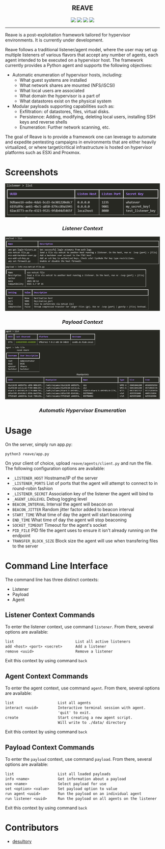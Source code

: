<p align="center">
  <h2 align="center">REAVE</h2>
</p>

<p align="center">
  <img src="https://img.shields.io/badge/Maintained%3F-yes-green.svg">
  <img src="https://img.shields.io/badge/code%20style-black-000000.svg">
  <img src="https://github.com/Psmths/reave/workflows/CodeQL/badge.svg?branch=main">
  <img src="https://img.shields.io/github/license/Psmths/reave.svg">
</p>
<hr>

Reave is a post-exploitation framework tailored for hypervisor environments. It is currently under development. 

Reave follows a traditional listener/agent model, where the user may set up multiple listeners of various flavors that accept any number of agents, each agent intended to be executed on a hypervisor host. The framework currently provides a Python agent and supports the following objectives:

 - Automatic enumeration of hypervisor hosts, including:
   - What guest systems are installed
   - What network shares are mounted (NFS/iSCSI)
   - What local users are associated
   - What domain the hypervisor is a part of
   - What datastores exist on the physical system
 - Modular payloads supporting capabilities such as:
   - Exfiltration: of datastores, files, virtual disks.
   - Persistence: Adding, modifying, deleting local users, installing SSH keys and reverse shells
   - Enumeration: Further network scanning, etc. 

The goal of Reave is to provide a framework one can leverage to automate and expedite pentesting campaigns in environments that are either heavily virtualized, or where target/critical infrastructure is hosted on hypervisor platforms such as ESXi and Proxmox. 

# Screenshots

<p align="center">
  <img src="doc/listener_context.PNG">
</p>
<h3 align="center"><i>Listener Context</i></h3>

<p align="center">
  <img src="doc/payload_context.PNG">
</p>
<h3 align="center"><i>Payload Context</i></h3>

<p align="center">
  <img src="doc/agent_autoenum.PNG">
</p>
<h3 align="center"><i>Automatic Hypervisor Enumeration</i></h3>

# Usage

On the server, simply run app.py:

```
python3 reave/app.py
```

On your client of choice, upload `reave/agents/client.py` and run the file. The following configuration options are available:

 - `_LISTENER_HOST` Hostname/IP of the server
 - `_LISTENER_PORTS` List of ports that the agent will attempt to connect to in round-robin fashion
 - `_LISTENER_SECRET` Association key of the listener the agent will bind to
 - `_AGENT_LOGLEVEL` Debug logging level
 - `BEACON_INTERVAL` Interval the agent will beacon on
 - `BEACON_JITTER` Random jitter factor added to beacon interval
 - `START_TIME` What time of day the agent will start beaconing 
 - `END_TIME` What time of day the agent will stop beaconing
 - `SOCKET_TIMEOUT` Timeout for the agent's socket
 - `PID_FILE` PID file the agent uses to ensure it isn't already running on the endpoint 
 - `TRANSFER_BLOCK_SIZE` Block size the agent will use when transfering files to the server 

# Command Line Interface

The command line has three distinct contexts:

 - Listener
 - Payload
 - Agent

## Listener Context Commands

To enter the listener context, use command `listener`. From there, several options are available:

```
list                            List all active listeners
add <host> <port> <secret>      Add a listener
remove <uuid>                   Remove a listener
```

Exit this context by using command `back`

## Agent Context Commands

To enter the agent context, use command `agent`. From there, several options are available:

```
list                    List all agents
interact <uuid>         Interactive terminal session with agent. 
                        'quit' to exit.
create                  Start creating a new agent script.
                        Will write to ./data/ directory
```

Exit this context by using command `back`

## Payload Context Commands

To enter the `payload` context, use command `payload`. From there, several options are available:

```
list                    List all loaded payloads
info <name>             Get information about a payload
use <name>              Select payload for use
set <option> <value>    Set payload option to value
run agent <uuid>        Run the payload on an individual agent
run listener <uuid>     Run the payload on all agents on the listener
```

Exit this context by using command `back`

# Contributors

  - [desultory](https://github.com/desultory)
